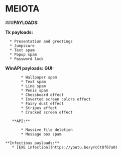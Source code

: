 # MEIOTA

###**PAYLOADS:**
    
    
   **Tk payloads:**
      
      * Presentation and greetings
      * Jumpscare
      * Text spam
      * Popup spam
      * Password lock
    
   **WinAPI payloads:** 
      **GUI:**
           
           * Wallpaper spam
           * Text spam
           * Line spam
           * Penis spam
           * Chessboard effect
           * Inverted screen colors effect
           * Fairy dust effect
           * Stripes effect
           * Cracked screen effect
       
       **API:**
           
           * Massive file deletion
           * Message box spam
            
    **Infectious payloads:**
       * [EXE infection](https://youtu.be/yrcCt8f67a0)


